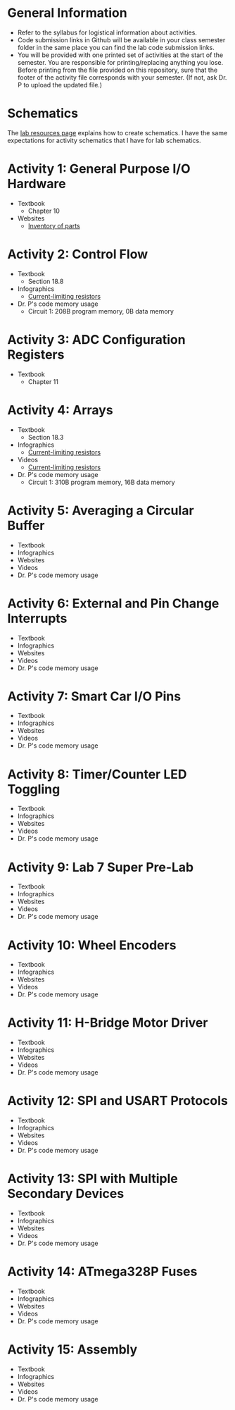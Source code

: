 # General Information

- Refer to the syllabus for logistical information about activities.
- Code submission links in Github will be available in your class semester folder in the same place you can find the lab code submission links.
- You will be provided with one printed set of activities at the start of the semester. You are responsible for printing/replacing anything you lose. Before printing from the file provided on this repository, sure that the footer of the activity file corresponds with your semester. (If not, ask Dr. P to upload the updated file.)

# Schematics

The <a href="https://github.com/DoctorPCOD/DoctorPCOD/tree/main/labs">lab resources page</a> explains how to create schematics. I have the same expectations for activity schematics that I have for lab schematics.

# Activity 1: General Purpose I/O Hardware
- Textbook
  - Chapter 10
- Websites
  - <a href="https://doctor-pasquale.com/inventory/">Inventory of parts</a>

# Activity 2: Control Flow
- Textbook
  - Section 18.8
- Infographics
  - <a href="https://github.com/DoctorPCOD/DoctorPCOD/blob/main/infographics/Current-Limiting%20Resistors.pdf">Current-limiting resistors</a>
- Dr. P's code memory usage
  - Circuit 1: 208B program memory, 0B data memory

# Activity 3: ADC Configuration Registers
- Textbook
  - Chapter 11

# Activity 4: Arrays
- Textbook
  - Section 18.3
- Infographics
  - <a href="https://github.com/DoctorPCOD/DoctorPCOD/blob/main/infographics/Current-Limiting%20Resistors.pdf">Current-limiting resistors</a>
- Videos
  - <a href="https://youtu.be/EN3FPsV-pFg">Current-limiting resistors</a>
- Dr. P's code memory usage
  - Circuit 1: 310B program memory, 16B data memory

# Activity 5: Averaging a Circular Buffer
- Textbook
- Infographics
- Websites
- Videos
- Dr. P's code memory usage

# Activity 6: External and Pin Change Interrupts
- Textbook
- Infographics
- Websites
- Videos
- Dr. P's code memory usage

# Activity 7: Smart Car I/O Pins
- Textbook
- Infographics
- Websites
- Videos
- Dr. P's code memory usage

# Activity 8: Timer/Counter LED Toggling
- Textbook
- Infographics
- Websites
- Videos
- Dr. P's code memory usage

# Activity 9: Lab 7 Super Pre-Lab
- Textbook
- Infographics
- Websites
- Videos
- Dr. P's code memory usage

# Activity 10: Wheel Encoders
- Textbook
- Infographics
- Websites
- Videos
- Dr. P's code memory usage

# Activity 11: H-Bridge Motor Driver
- Textbook
- Infographics
- Websites
- Videos
- Dr. P's code memory usage

# Activity 12: SPI and USART Protocols
- Textbook
- Infographics
- Websites
- Videos
- Dr. P's code memory usage

# Activity 13: SPI with Multiple Secondary Devices
- Textbook
- Infographics
- Websites
- Videos
- Dr. P's code memory usage

# Activity 14: ATmega328P Fuses
- Textbook
- Infographics
- Websites
- Videos
- Dr. P's code memory usage

# Activity 15: Assembly
- Textbook
- Infographics
- Websites
- Videos
- Dr. P's code memory usage
